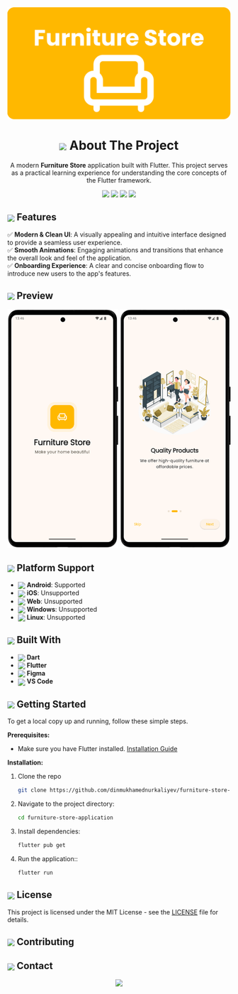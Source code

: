 
<div align="center">
  <img src="documentation/images/banner.png" width="800"/>

  # <img align="center" src="https://em-content.zobj.net/source/animated-noto-color-emoji/427/pencil_270f-fe0f.gif" width="25"/>  About The Project
A modern **Furniture Store** application built with Flutter. This project serves as a practical learning experience for understanding the core concepts of the Flutter framework.
  
</div>

  <div align="center">
    <img src="https://img.shields.io/github/license/dinmukhamednurkaliyev/furniture-store-application">
    <img src="https://img.shields.io/github/stars/dinmukhamednurkaliyev/furniture-store-application">
    <img src="https://img.shields.io/badge/Flutter-3.35%2B-blue">
    <img src="https://img.shields.io/badge/Flutter-3.35%2B-blue">
  </div>


## <img align="center" src="https://fonts.gstatic.com/s/e/notoemoji/latest/1f3af/512.webp" width="25"/> Features


✅ **Modern & Clean UI**: A visually appealing and intuitive interface designed to provide a seamless user experience.
</br>
✅ **Smooth Animations**: Engaging animations and transitions that enhance the overall look and feel of the application.
</br>
✅ **Onboarding Experience**: A clear and concise onboarding flow to introduce new users to the app's features.

## <img align="center" src="https://fonts.gstatic.com/s/e/notoemoji/latest/2728/512.webp" width="25"/>  Preview

<p align="center">
  <img src="documentation/screenshots/splash-screen-portrait.png" width="250"> 
  <img src="documentation/screenshots/on-boarding-screen-portrait.png" width="250">
</p>


<!-- <div align="center">
  <b>Animated User Flow</b><br>
  <img src="documentation/demo.gif" width="250"/>
</div> -->



## <img align="center" src="https://em-content.zobj.net/source/animated-noto-color-emoji/427/gear_2699-fe0f.gif" width="25"/>  Platform Support

- <img align="center" src="https://www.svgrepo.com/show/475631/android-color.svg" width="15"/> **Android**: <span>Supported</span>
- <img align="center" src="https://www.svgrepo.com/show/303125/apple-logo.svg" width="15" /> **iOS**: <span>Unsupported</span>
- <img align="center" src="https://www.svgrepo.com/show/475640/chrome-color.svg"  width="15"/> **Web**: <span>Unsupported</span>
- <img align="center" src="https://www.svgrepo.com/show/382713/windows-applications.svg" width="15"/> **Windows**: <span>Unsupported</span>
- <img align="center" src="https://www.svgrepo.com/show/354004/linux-tux.svg" width="15"/> **Linux**: <span>Unsupported</span>

## <img align="center" src="https://fonts.gstatic.com/s/e/notoemoji/latest/26a1/512.webp" width="25"/> Built With
- <a href="https://dart.dev/" target="_blank"><img align="center" src="https://cdn.jsdelivr.net/gh/devicons/devicon/icons/dart/dart-original.svg" width="15"/></a> **Dart** 
- <a href="https://flutter.dev/" target="_blank"><img align="center" src="https://cdn.jsdelivr.net/gh/devicons/devicon/icons/flutter/flutter-original.svg" width="15"/></a> **Flutter** 
- <a href="https://www.figma.com/" target="_blank"><img align="center" src="https://cdn.jsdelivr.net/gh/devicons/devicon/icons/figma/figma-original.svg" width="15"/></a> **Figma**
- <a href="https://code.visualstudio.com/" target="_blank"><img align="center" src="https://www.svgrepo.com/show/452129/vs-code.svg" width="15"/></a> **VS Code**


## <img align="center" src="https://fonts.gstatic.com/s/e/notoemoji/latest/1f680/512.webp" width="25"/> Getting Started

To get a local copy up and running, follow these simple steps.

**Prerequisites:**
* Make sure you have Flutter installed. [Installation Guide](https://docs.flutter.dev/get-started/install)

**Installation:**
1. Clone the repo
   ```sh
   git clone https://github.com/dinmukhamednurkaliyev/furniture-store-application.git
   ```

2. Navigate to the project directory:
    ```sh
    cd furniture-store-application
    ```

3. Install dependencies:
    ```sh
    flutter pub get
    ```

4. Run the application::
    ```sh
    flutter run
    ```

## <img align="center" src="https://em-content.zobj.net/source/animated-noto-color-emoji/427/locked_1f512.gif" width="25"/>  License 

This project is licensed under the MIT License - see the [LICENSE](LICENSE) file for details.


## <img align="center" src="https://em-content.zobj.net/source/animated-noto-color-emoji/427/handshake_1f91d.gif" width="25"/>  Contributing

## <img align="center" src="https://em-content.zobj.net/source/animated-noto-color-emoji/427/bell_1f514.gif" width="25"/>  Contact 

<div align="center">
<img src="https://user-images.githubusercontent.com/74038190/216656963-09118229-8a9e-4af0-910c-c37f35f2e210.gif">
</div>